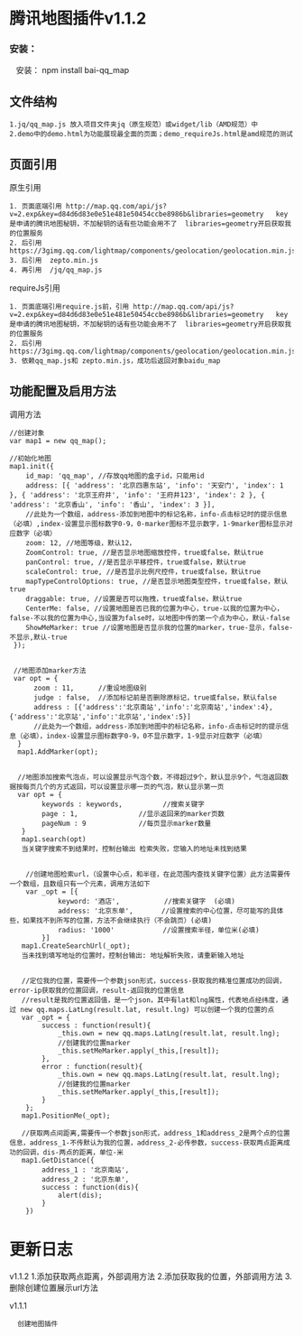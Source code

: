 腾讯地图插件v1.1.2
====

### 安装：

    安装： npm install bai-qq_map

## 文件结构


    1.jq/qq_map.js 放入项目文件夹jq（原生规范）或widget/lib（AMD规范）中
    2.demo中的demo.html为功能展现最全面的页面；demo_requireJs.html是amd规范的测试
    
## 页面引用


原生引用

    1. 页面底端引用 http://map.qq.com/api/js?v=2.exp&key=d84d6d83e0e51e481e50454ccbe8986b&libraries=geometry   key是申请的腾讯地图秘钥，不加秘钥的话有些功能会用不了  libraries=geometry开启获取我的位置服务
    2. 后引用  https://3gimg.qq.com/lightmap/components/geolocation/geolocation.min.js
    3. 后引用  zepto.min.js
    4. 再引用  /jq/qq_map.js
    
requireJs引用

    1. 页面底端引用require.js前，引用 http://map.qq.com/api/js?v=2.exp&key=d84d6d83e0e51e481e50454ccbe8986b&libraries=geometry   key是申请的腾讯地图秘钥，不加秘钥的话有些功能会用不了  libraries=geometry开启获取我的位置服务
    2. 后引用 https://3gimg.qq.com/lightmap/components/geolocation/geolocation.min.js
    3. 依赖qq_map.js和 zepto.min.js，成功后返回对象baidu_map
    
## 功能配置及启用方法


调用方法

    //创建对象
    var map1 = new qq_map();
    
    //初始化地图
    map1.init({
        id_map: 'qq_map', //存放qq地图的盒子id，只能用id
        address: [{ 'address': '北京四惠东站', 'info': '天安门', 'index': 1 }, { 'address': '北京王府井', 'info': '王府井123', 'index': 2 }, { 'address': '北京香山', 'info': '香山', 'index': 3 }],
        //此处为一个数组，address-添加到地图中的标记名称，info-点击标记时的提示信息（必填）,index-设置显示图标数字0-9，0-marker图标不显示数字，1-9marker图标显示对应数字（必填） 
        zoom: 12, //地图等级，默认12，
        ZoomControl: true, //是否显示地图缩放控件，true或false，默认true
        panControl: true, //是否显示平移控件，true或false，默认true
        scaleControl: true, //是否显示比例尺控件，true或false，默认true
        mapTypeControlOptions: true, //是否显示地图类型控件，true或false，默认true
        draggable: true, //设置是否可以拖拽，true或false，默认true
        CenterMe: false, //设置地图是否已我的位置为中心，true-以我的位置为中心，false-不以我的位置为中心,当设置为false时，以地图中传的第一个点为中心，默认-false
        ShowMeMarker: true //设置地图是否显示我的位置的marker，true-显示，false-不显示,默认-true
     });
     
     
     //地图添加marker方法
     var opt = {
          zoom : 11,      //重设地图级别
          judge : false,  //添加标记前是否删除原标记，true或false，默认false
          address : [{'address':'北京南站','info':'北京南站','index':4},{'address':'北京站','info':'北京站','index':5}]   
          //此处为一个数组，address-添加到地图中的标记名称，info-点击标记时的提示信息（必填），index-设置显示图标数字0-9，0不显示数字，1-9显示对应数字（必填） 
      }
      map1.AddMarker(opt);
      
      
      //地图添加搜索气泡点，可以设置显示气泡个数，不得超过9个，默认显示9个，气泡返回数据按每页几个的方式返回，可以设置显示哪一页的气泡，默认显示第一页
      var opt = {
            keywords : keywords,          //搜索关键字
            page : 1,               //显示返回来的marker页数
            pageNum : 9             //每页显示marker数量
       }
       map1.search(opt)
       当关键字搜索不到结果时，控制台输出 检索失败，您输入的地址未找到结果
       
        
        //创建地图检索url，（设置中心点，和半径，在此范围内查找关键字位置）此方法需要传一个数组，且数组只有一个元素，调用方法如下
        var _opt = [{
                keyword: '酒店',           //搜索关键字  (必填)
                address: '北京东单',       //设置搜索的中心位置，尽可能写的具体些，如果找不到所写的位置，方法不会继续执行（不会跳页）(必填)
                radius: '1000'            //设置搜索半径，单位米(必填)
            }]
       map1.CreateSearchUrl(_opt);
       当未找到填写地址的位置时，控制台输出: 地址解析失败，请重新输入地址


       //定位我的位置，需要传一个参数json形式，success-获取我的精准位置成功的回调，error-ip获取我的位置回调，result-返回我的位置信息
       //result是我的位置返回值，是一个json，其中有lat和lng属性，代表地点经纬度，通过 new qq.maps.LatLng(result.lat, result.lng) 可以创建一个我的位置的点 
       var _opt = {
            success : function(result){
                _this.own = new qq.maps.LatLng(result.lat, result.lng);
                //创建我的位置marker
                _this.setMeMarker.apply(_this,[result]);
            },
            error : function(result){
                _this.own = new qq.maps.LatLng(result.lat, result.lng);
                //创建我的位置marker
                _this.setMeMarker.apply(_this,[result]);
            }
        };
       map1.PositionMe(_opt);

       //获取两点间距离,需要传一个参数json形式，address_1和address_2是两个点的位置信息，address_1-不传默认为我的位置，address_2-必传参数，success-获取两点距离成功的回调，dis-两点的距离，单位-米
       map1.GetDistance({
            address_1 : '北京南站',
            address_2 : '北京东单',
            success : function(dis){
                alert(dis);
            }
        })
       
 更新日志
 ====
 
 v1.1.2
      1.添加获取两点距离，外部调用方法
      2.添加获取我的位置，外部调用方法
      3.删除创建位置展示url方法

 v1.1.1
    
      创建地图插件
       
       
       
       
       
